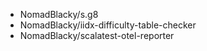 - NomadBlacky/s.g8
- NomadBlacky/iidx-difficulty-table-checker
- NomadBlacky/scalatest-otel-reporter
